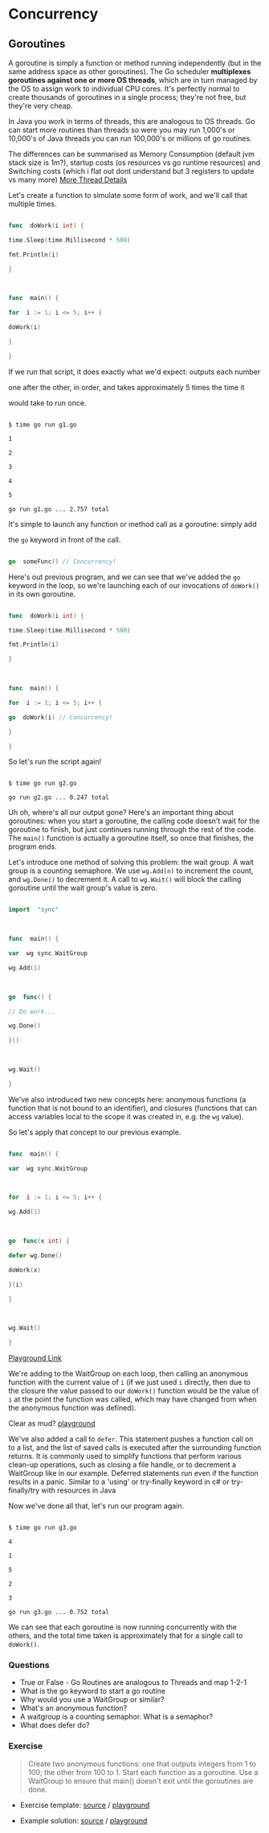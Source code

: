 
# Concurrency

  

## Goroutines

  

A goroutine is simply a function or method running independently (but in the same address space as other goroutines). The Go scheduler **multiplexes
goroutines against one or more OS threads**, which are in turn managed by the OS to assign work to individual CPU cores. It's perfectly normal to create thousands of goroutines in a single process; they're not free, but they're very cheap.

 In Java you work in terms of threads, this are analogous to OS threads. Go can start more routines than threads so were you may run 1,000's or 10,000's of Java threads you can run 100,000's or millions of go routines. 

 The differences can be summarised as Memory Consumption (default jvm stack size is 1m?), startup costs (os resources vs go runtime resources) and Switching costs (which i flat out dont understand but 3 registers to update vs many more)
 [More Thread Details](https://medium.com/@riteeksrivastava/a-complete-journey-with-goroutines-8472630c7f5c)

Let's create a function to simulate some form of work, and we'll call that multiple times.

  

```go

func  doWork(i int) {

time.Sleep(time.Millisecond * 500)

fmt.Println(i)

}

  

func  main() {

for  i := 1; i <= 5; i++ {

doWork(i)

}

}

```

  

If we run that script, it does exactly what we'd expect: outputs each number

one after the other, in order, and takes approximately 5 times the time it

would take to run once.

  

```

$ time go run g1.go

1

2

3

4

5

go run g1.go ... 2.757 total

```

  

It's simple to launch any function or method call as a goroutine: simply add

the `go` keyword in front of the call.

  

```go

go  someFunc() // Concurrency!

```

  

Here's out previous program, and we can see that we've added the `go` keyword in the loop, so we're launching each of our invocations of `doWork()` in its own goroutine.

  

```go

func  doWork(i int) {

time.Sleep(time.Millisecond * 500)

fmt.Println(i)

}

  

func  main() {

for  i := 1; i <= 5; i++ {

go  doWork(i) // Concurrency!

}

}

```

  

So let's run the script again!

  

```

$ time go run g2.go

go run g2.go ... 0.247 total

```

  

Uh oh, where's all our output gone? Here's an important thing about goroutines:
when you start a goroutine, the calling code doesn't wait for the goroutine to finish, but just continues running through the rest of the code. The `main()` function is actually a goroutine itself, so once that finishes, the program ends.

  

Let's introduce one method of solving this problem: the wait group. A wait
group is a counting semaphore. We use `wg.Add(n)` to increment the count, and `wg.Done()` to decrement it. A call to `wg.Wait()` will block the calling goroutine until the wait group's value is zero.

  

```go

import  "sync"

  

func  main() {

var  wg sync.WaitGroup

wg.Add(1)

  

go  func() {

// Do work...

wg.Done()

}()

  

wg.Wait()

}

```

  

We've also introduced two new concepts here: anonymous functions (a function that is not bound to an identifier), and closures (functions that can access variables local to the scope it was created in, e.g. the `wg` value).

  

So let's apply that concept to our previous example.


```go

func  main() {

var  wg sync.WaitGroup

  

for  i := 1; i <= 5; i++ {

wg.Add(1)

  

go  func(x int) {

defer wg.Done()

doWork(x)

}(i)

}

  

wg.Wait()

}

```
[Playground Link](https://play.golang.org/p/NI_9mypkU_A)
  

We're adding to the WaitGroup on each loop, then calling an anonymous function with the current value of `i` (if we just used `i` directly, then due to the closure the value passed to our `doWork()` function would be the value of `i` at the point the function was called, which may have changed from when the anonymous function was defined).

Clear as mud?  [playground](https://play.golang.org/p/FkK4gyKPaPy)

  

We've also added a call to `defer`. This statement pushes a function call on to a list, and the list of saved calls is executed after the surrounding
 function returns. It is commonly used to simplify functions that perform various clean-up operations, such as closing a file handle, or to decrement a WaitGroup like in our example. Deferred statements run even if the function results in a panic. Similar to a 'using' or try-finally keyword in c# or try-finally/try with resources in Java

  

Now we've done all that, let's run our program again.

  

```

$ time go run g3.go

4

1

5

2

3

go run g3.go ... 0.752 total

```

  

We can see that each goroutine is now running concurrently with the others, and the total time taken is approximately that for a single call to `doWork()`.

### Questions

 - True or False - Go Routines are analogous to Threads and map 1-2-1
 - What is the go keyword to start a go routine
 - Why would you use a WaitGroup or similar?
 - What's an anonymous function?
 - A waitgroup is a counting semaphor. What is a semaphor?
 - What does defer do?

### Exercise

  

> Create two anonymous functions: one that outputs integers from 1 to 100; the  other from 100 to 1. Start each function as a goroutine. Use a WaitGroup to ensure that main() doesn't exit until the goroutines are done.

  

* Exercise template: [source][ts] / [playground][tp]

* Example solution: [source][ss] / [playground][sp]

  

[ts]: exercises/goroutines/template/goroutines.go

[tp]: http://play.golang.org/p/EH_16WR5ND

[ss]: exercises/goroutines/solution/goroutines.go

[sp]: http://play.golang.org/p/XWzbS3kU7l